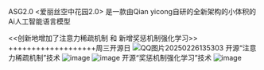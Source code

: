ASG2.0  <爱丽丝空中花园2.0>  是一款由Qian yicong自研的全新架构的小体积的Ai人工智能语言模型

<<创新地增加了注意力稀疏机制 和 新增奖惩机制强化学习>>         +++++++++++++++++++周三开源日
![QQ图片20250226135303](https://github.com/user-attachments/assets/9e361d9b-bda4-421a-a567-2a16ca8ba33f)
开源“注意力稀疏机制”技术
![image](https://github.com/user-attachments/assets/13627a54-145d-4467-940e-734cd07c37dd)
![image](https://github.com/user-attachments/assets/776f638f-21af-455f-a721-492179e90332)
开源“奖惩机制强化学习”技术
![image](https://github.com/user-attachments/assets/83ef9ff9-23ed-4e7b-adfd-f9945a1f2091)

